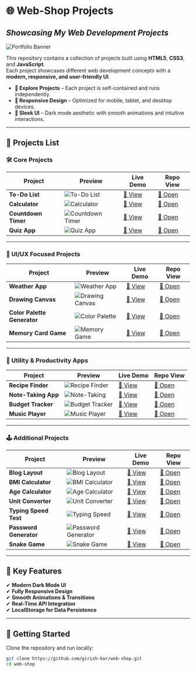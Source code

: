 # **🌐 Web-Shop Projects**

## _Showcasing My Web Development Projects_

![Portfolio Banner](https://link-to-banner-image.com)

This repository contains a collection of projects built using **HTML5**, **CSS3**, and **JavaScript**.  
Each project showcases different web development concepts with a **modern, responsive, and user-friendly UI**.

- **🚀 Explore Projects** – Each project is self-contained and runs independently.  
- **📱 Responsive Design** – Optimized for mobile, tablet, and desktop devices.  
- **🎨 Sleek UI** – Dark mode aesthetic with smooth animations and intuitive interactions.  

---

## **🔗 Projects List**

### **🛠️ Core Projects**
| Project | Preview | Live Demo | Repo View |
|---------|---------|-----------|-----------|
| **To-Do List** | ![To-Do List](./images/todo-thumbnail.png) | [🔗 View](https://girish-kor.github.io/web-shop/pages/toDoList.html) | [📂 Open](https://github.com/girish-kor/web-shop/blob/main/pages/toDoList.html) |
| **Calculator** | ![Calculator](./images/calc-thumbnail.png) | [🔗 View](https://girish-kor.github.io/web-shop/pages/calculator.html) | [📂 Open](https://github.com/girish-kor/web-shop/blob/main/pages/calculator.html) |
| **Countdown Timer** | ![Countdown Timer](./images/timer-thumbnail.png) | [🔗 View](https://girish-kor.github.io/web-shop/pages/countdownTimer.html) | [📂 Open](https://github.com/girish-kor/web-shop/blob/main/pages/countdownTimer.html) |
| **Quiz App** | ![Quiz App](./images/quiz-thumbnail.png) | [🔗 View](https://girish-kor.github.io/web-shop/pages/quizApp.html) | [📂 Open](https://github.com/girish-kor/web-shop/blob/main/pages/quizApp.html) |

---

### **🎨 UI/UX Focused Projects**
| Project | Preview | Live Demo | Repo View |
|---------|---------|-----------|-----------|
| **Weather App** | ![Weather App](./images/weather-thumbnail.png) | [🔗 View](https://girish-kor.github.io/web-shop/pages/weatherApp.html) | [📂 Open](https://github.com/girish-kor/web-shop/blob/main/pages/weatherApp.html) |
| **Drawing Canvas** | ![Drawing Canvas](./images/drawing-thumbnail.png) | [🔗 View](https://girish-kor.github.io/web-shop/pages/drawingCanvas.html) | [📂 Open](https://github.com/girish-kor/web-shop/blob/main/pages/drawingCanvas.html) |
| **Color Palette Generator** | ![Color Palette](./images/palette-thumbnail.png) | [🔗 View](https://girish-kor.github.io/web-shop/pages/colorPalette.html) | [📂 Open](https://github.com/girish-kor/web-shop/blob/main/pages/colorPalette.html) |
| **Memory Card Game** | ![Memory Game](./images/memory-thumbnail.png) | [🔗 View](https://girish-kor.github.io/web-shop/pages/memoryGame.html) | [📂 Open](https://github.com/girish-kor/web-shop/blob/main/pages/memoryGame.html) |

---

### **📌 Utility & Productivity Apps**
| Project | Preview | Live Demo | Repo View |
|---------|---------|-----------|-----------|
| **Recipe Finder** | ![Recipe Finder](./images/recipe-thumbnail.png) | [🔗 View](https://girish-kor.github.io/web-shop/pages/recipeFinder.html) | [📂 Open](https://github.com/girish-kor/web-shop/blob/main/pages/recipeFinder.html) |
| **Note-Taking App** | ![Note-Taking](./images/note-thumbnail.png) | [🔗 View](https://girish-kor.github.io/web-shop/pages/noteTaking.html) | [📂 Open](https://github.com/girish-kor/web-shop/blob/main/pages/noteTaking.html) |
| **Budget Tracker** | ![Budget Tracker](./images/budget-thumbnail.png) | [🔗 View](https://girish-kor.github.io/web-shop/pages/budgetTracker.html) | [📂 Open](https://github.com/girish-kor/web-shop/blob/main/pages/budgetTracker.html) |
| **Music Player** | ![Music Player](./images/music-thumbnail.png) | [🔗 View](https://girish-kor.github.io/web-shop/pages/musicPlayer.html) | [📂 Open](https://github.com/girish-kor/web-shop/blob/main/pages/musicPlayer.html) |

---

### **🕹️ Additional Projects**
| Project | Preview | Live Demo | Repo View |
|---------|---------|-----------|-----------|
| **Blog Layout** | ![Blog Layout](./images/blog-thumbnail.png) | [🔗 View](https://girish-kor.github.io/web-shop/pages/blogLayout.html) | [📂 Open](https://github.com/girish-kor/web-shop/blob/main/pages/blogLayout.html) |
| **BMI Calculator** | ![BMI Calculator](./images/bmi-thumbnail.png) | [🔗 View](https://girish-kor.github.io/web-shop/pages/bmiCalculator.html) | [📂 Open](https://github.com/girish-kor/web-shop/blob/main/pages/bmiCalculator.html) |
| **Age Calculator** | ![Age Calculator](./images/age-thumbnail.png) | [🔗 View](https://girish-kor.github.io/web-shop/pages/ageCalculator.html) | [📂 Open](https://github.com/girish-kor/web-shop/blob/main/pages/ageCalculator.html) |
| **Unit Converter** | ![Unit Converter](./images/converter-thumbnail.png) | [🔗 View](https://girish-kor.github.io/web-shop/pages/unitConverter.html) | [📂 Open](https://github.com/girish-kor/web-shop/blob/main/pages/unitConverter.html) |
| **Typing Speed Test** | ![Typing Speed](./images/typing-thumbnail.png) | [🔗 View](https://girish-kor.github.io/web-shop/pages/typingSpeedTest.html) | [📂 Open](https://github.com/girish-kor/web-shop/blob/main/pages/typingSpeedTest.html) |
| **Password Generator** | ![Password Generator](./images/password-thumbnail.png) | [🔗 View](https://girish-kor.github.io/web-shop/pages/passwordGenerator.html) | [📂 Open](https://github.com/girish-kor/web-shop/blob/main/pages/passwordGenerator.html) |
| **Snake Game** | ![Snake Game](./images/snake-thumbnail.png) | [🔗 View](https://girish-kor.github.io/web-shop/pages/snakeGame.html) | [📂 Open](https://github.com/girish-kor/web-shop/blob/main/pages/snakeGame.html) |

---

## **📌 Key Features**
✔ **Modern Dark Mode UI**  
✔ **Fully Responsive Design**  
✔ **Smooth Animations & Transitions**  
✔ **Real-Time API Integration**  
✔ **LocalStorage for Data Persistence**  

---

## **📂 Getting Started**
Clone the repository and run locally:

```bash
git clone https://github.com/girish-kor/web-shop.git
cd web-shop
